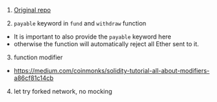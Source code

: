 1. [Original repo](https://github.com/PatrickAlphaC/brownie_fund_me)

2. `payable` keyword in `fund` and `withdraw` function
- It is important to also provide the `payable` keyword here
- otherwise the function will automatically reject all Ether sent to it.

3. function modifier
- https://medium.com/coinmonks/solidity-tutorial-all-about-modifiers-a86cf81c14cb

4. let try forked network, no mocking



